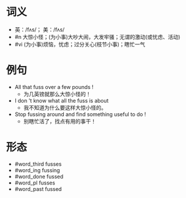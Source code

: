 # 词义
- 英：/fʌs/； 美：/fʌs/
- #n 大惊小怪；(为小事)大吵大闹，大发牢骚；无谓的激动(或忧虑、活动)
- #vi (为小事)烦恼，忧虑；过分关心(枝节小事)；瞎忙一气
# 例句
- All that fuss over a few pounds !
	- 为几英镑就那么大惊小怪的！
- I don 't know what all the fuss is about
	- 我不知道为什么要这样大惊小怪的。
- Stop fussing around and find something useful to do !
	- 别瞎忙活了，找点有用的事干！
# 形态
- #word_third fusses
- #word_ing fussing
- #word_done fussed
- #word_pl fusses
- #word_past fussed

